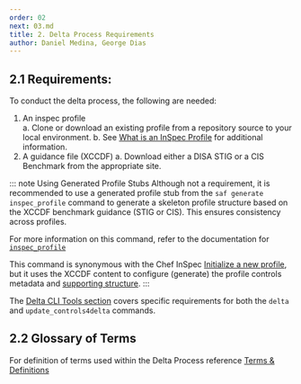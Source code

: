 ```yaml
---
order: 02
next: 03.md
title: 2. Delta Process Requirements
author: Daniel Medina, George Dias
---
```


## 2.1 Requirements:
To conduct the delta process, the following are needed:

1. An inspec profile  
    a. Clone or download an existing profile from a repository source to your local environment.
    b. See [What is an InSpec Profile](../beginner/02.md#what-is-an-inspec-profile) for additional information.
2. A guidance file (XCCDF)
    a. Download either a DISA STIG or a CIS Benchmark from the appropriate site.

::: note Using Generated Profile Stubs
Although not a requirement, it is recommended to use a generated profile stub from the `saf generate inspec_profile` command to generate a skeleton profile structure based on the XCCDF benchmark guidance (STIG or CIS). This ensures consistency across profiles.

For more information on this command, refer to the documentation for [`inspec_profile`](https://saf-cli.mitre.org/#inspec-profile)

This command is synonymous with the Chef InSpec [Initialize a new profile](../beginner/03.md#creating-the-profile), but it uses the XCCDF content to configure (generate) the profile controls metadata and [supporting structure](../beginner/02.md#the-structure-of-an-inspec-profile).
:::

The [Delta CLI Tools section](./03.md#31-cli-tools) covers specific requirements for both the `delta` and `update_controls4delta` commands.

## 2.2 Glossary of Terms
For definition of terms used within the Delta Process reference [Terms & Definitions](../profile-dev-test/27.md#terms--definitions)

